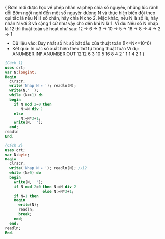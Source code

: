 {
Bờm mới được học về phép nhân và phép chia số nguyên, những lúc rảnh dỗi Bờm ngồi nghĩ đến một
số nguyên dương N và thực hiện biến đổi theo qui tắc là nếu N là số chẵn, hãy chia N cho 2. Mặc
khác, nếu N là số lẻ, hãy nhân N với 3 và cộng 1 cứ như vậy cho đến khi N là 1.
Ví dụ: Nếu số N nhập là 12 thì thuật toán sẽ hoạt như sau: 
       12 -> 6 -> 3 -> 10 -> 5 -> 16 -> 8 -> 4 -> 2 -> 1
* Dữ liệu vào: Duy nhất số N: số bắt đầu của thuật toán (1<=N<=10^6)
* Kết quả: In các số xuất hiện theo thứ tự trong thuật toán
Ví dụ:
  ANUMBER.INP        ANUMBER.OUT
  12                 12 6 3 10 5 16 8 4 2 1
  1                  1 4 2 1
}

```pascal
{Cách 1}
uses crt;
var N:longint;
Begin
  clrscr;
  write('Nhap N = '); readln(N);
  write(N,' ');
  while (N<>1) do
  begin
    if N mod 2=0 then
       N:=N div 2
    else 
       N:=N*3+1;
    write(N,' ');
  end;
readln
End.
```

```pascal
{Cách 2}
uses crt;
var N:byte;
Begin
  clrscr;
  write('Nhap N = '); readln(N); //12
  while (N>0) do
  begin
    write(N,' ');
    if N mod 2=0 then N:=N div 2
                 else N:=N*3+1;
    if N=1 then
    begin
      write(N);
      readln;
      break;
    end;
  end;
readln;
End.
```
